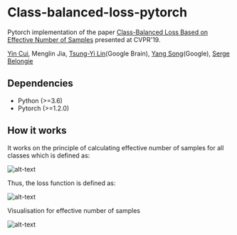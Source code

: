 # Class-balanced-loss-pytorch
Pytorch implementation of the paper
[Class-Balanced Loss Based on Effective Number of Samples](https://arxiv.org/abs/1901.05555) presented at CVPR'19.


[Yin Cui](https://ycui.me/), Menglin Jia, [Tsung-Yi Lin](https://vision.cornell.edu/se3/people/tsung-yi-lin/)(Google Brain), [Yang Song](https://ai.google/research/people/author38270)(Google), [Serge Belongie](http://blogs.cornell.edu/techfaculty/serge-belongie/)

## Dependencies
- Python (>=3.6)
- Pytorch (>=1.2.0)

## How it works

It works on the principle of calculating effective number of samples for all classes which is defined as:

![alt-text](https://github.com/vandit15/Class-balanced-loss-pytorch/blob/master/samples.png)

Thus, the loss function is defined as:

![alt-text](https://github.com/vandit15/Class-balanced-loss-pytorch/blob/master/loss.png)

Visualisation for effective number of samples


![alt-text](https://github.com/vandit15/Class-balanced-loss-pytorch/blob/master/image.png "Visualisation for effective number of samples")
